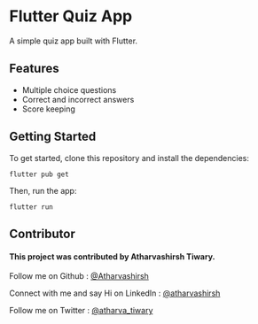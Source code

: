 # Flutter Quiz App

A simple quiz app built with Flutter.

## Features

-   Multiple choice questions
-   Correct and incorrect answers
-   Score keeping

## Getting Started

To get started, clone this repository and install the dependencies:

```
flutter pub get
```

Then, run the app:

```
flutter run
```

## Contributor

#### This project was contributed by Atharvashirsh Tiwary.

Follow me on Github : [@Atharvashirsh](https://github.com/Atharvashirsh)

Connect with me and say Hi on LinkedIn : [@atharvashirsh](https://www.linkedin.com/in/atharvashirsh)

Follow me on Twitter : [@atharva_tiwary](https://www.twitter.com/atharva_tiwary)
